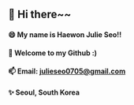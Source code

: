 ## 👋 Hi there~~
#### 😄 My name is Haewon Julie Seo\!\!
#### 🌱 Welcome to my Github :)
#### 📫 Email: julieseo0705@gmail.com
#### ✨ Seoul, South Korea
<!--
**hwseo0705/hwseo0705** is a ✨ _special_ ✨ repository because its `README.md` (this file) appears on your GitHub profile.

Here are some ideas to get you started:

- 🔭 I’m currently working on ...
- 🌱 I’m currently learning ...
- 👯 I’m looking to collaborate on ...
- 🤔 I’m looking for help with ...
- 💬 Ask me about ...
- 📫  How to reach me: ...
- 😄 Pronouns: ...
- ⚡ Fun fact: ...
-->
